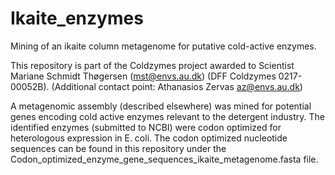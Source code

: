 # Ikaite_enzymes
Mining of an ikaite column metagenome for putative cold-active enzymes.

This repository is part of the Coldzymes project awarded to Scientist Mariane Schmidt Thøgersen (mst@envs.au.dk) (DFF Coldzymes 0217-00052B).
(Additional contact point: Athanasios Zervas az@envs.au.dk)

A metagenomic assembly (described elsewhere) was mined for potential genes encoding cold active enzymes relevant to the detergent industry. The identified enzymes (submitted to NCBI) were codon optimized for heterologous expression in E. coli. The codon optimized nucleotide sequences can be found in this repository under the Codon_optimized_enzyme_gene_sequences_ikaite_metagenome.fasta file.

